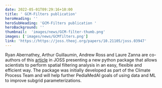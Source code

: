 ```yaml
---
date: 2022-05-01T09:29:16+10:00
title: ' GCM-Filters publication'
heroHeading: ''
heroSubHeading: 'GCM-Filters publication '
heroBackground: ''
thumbnail:  'images/news/GCM-filter-thumb.png'
images: ['images/news/GCMfilters.png']
link: 'https://https://joss.theoj.org/papers/10.21105/joss.03947' 
---
```


Ryan Abernathey, Arthur Guillaumin, Andrew Ross and Laure Zanna are co-authors of this [article](https://joss.theoj.org/papers/10.21105/joss.03947) in JOSS presenting a new python package that allows scientists to perform spatial filtering analysis in an easy, flexible and efficient way. 
The package was initially developed as part of the Climate Process Team and will help further PediaMedAI goals of using data and ML to improve subgrid parameterizations.